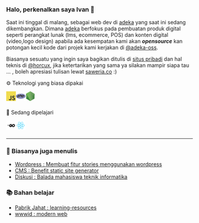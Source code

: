 ### Halo, perkenalkan saya Ivan 👋

Saat ini tinggal di malang, sebagai web dev di [adeka](https://www/adeka-indonesia.com/) yang saat ini sedang dikembangkan. Dimana [adeka](https://www/adeka-indonesia.com/) berfokus pada pembuatan produk digital seperti perangkat lunak (lms, ecommerce, POS) dan konten digital (video,logo design)  apabila ada kesempatan kami akan ***opensource*** kan potongan kecil kode dari projek kami kerjakan di [@adeka-oss](https://github.com/adeka-oss).

Biasanya sesuatu yang ingin saya bagikan ditulis di [situs pribadi](ffadilaputra.space) dan hal teknis di [@horcux](https://masih-hello-world.xyz/), jika ketertarikan yang sama ya silakan mampir siapa tau ... , boleh apresiasi tulisan lewat [saweria.co](https://saweria.co/ffadilaputra) :)


<!--
**ffadilaputra/ffadilaputra** is a ✨ _special_ ✨ repository because its `README.md` (this file) appears on your GitHub profile.

Here are some ideas to get you started:

- 🔭 I’m currently working on ...
- 🌱 I’m currently learning ...
- 🤔 I’m looking for help with ...
- 💬 Ask me about ...
- 📫 How to reach me: ...
- 😄 Pronouns: ...
- ⚡ Fun fact: ...
-->

⚙️ Teknologi yang biasa dipakai

<img align="left" alt="JavaScript" width="26px" src="https://raw.githubusercontent.com/github/explore/80688e429a7d4ef2fca1e82350fe8e3517d3494d/topics/javascript/javascript.png" />

<img align="left" alt="PHP" width="26px" src="https://raw.githubusercontent.com/github/explore/80688e429a7d4ef2fca1e82350fe8e3517d3494d/topics/php/php.png" />

<img align="left" alt="Node" width="26px" src="https://raw.githubusercontent.com/github/explore/80688e429a7d4ef2fca1e82350fe8e3517d3494d/topics/nodejs/nodejs.png" />

<br />
<br />

🔭 Sedang dipelajari

<img align="left" alt="JavaScript" width="26px" src="https://raw.githubusercontent.com/github/explore/80688e429a7d4ef2fca1e82350fe8e3517d3494d/topics/go/go.png" />
<img align="left" alt="JavaScript" width="26px" src="https://raw.githubusercontent.com/github/explore/80688e429a7d4ef2fca1e82350fe8e3517d3494d/topics/react/react.png" />

<br />
<br />

---

### 📕 Biasanya juga menulis

- [Wordpress : Membuat fitur stories menggunakan wordpress](https://masih-hello-world.xyz/membuat-fitur-stories-menggunakan-wordpress/)
- [CMS : Benefit static site generator](https://masih-hello-world.xyz/kekuatan-dari-static-site-generator/)
- [Diskusi : Balada mahasiswa teknik informatika](https://masih-hello-world.xyz/balada-mahasiswa-teknik-informatika/)

### 📚 Bahan belajar 
- [Pabrik Jahat : learning-resources](https://github.com/evilfactorylabs/learning-resources)
- [wwwid : modern web](https://wwwid.org/) 


